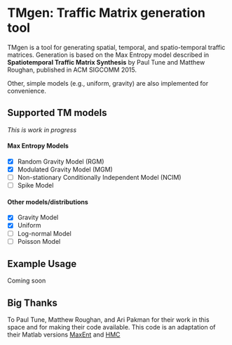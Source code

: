 # TMgen: Traffic Matrix generation tool

TMgen is a tool for generating spatial, temporal, and spatio-temporal traffic matrices.
Generation is based on the Max Entropy model described in
**Spatiotemporal Traffic Matrix Synthesis** by Paul Tune and Matthew Roughan, published in ACM SIGCOMM 2015.

Other, simple models (e.g., uniform, gravity) are also implemented for convenience.

## Supported TM models

*This is work in progress*

#### Max Entropy Models
-[x] Random Gravity Model (RGM)
-[x] Modulated Gravity Model (MGM)
-[ ] Non-stationary Conditionally Independent Model (NCIM)
-[ ] Spike Model
#### Other models/distributions
-[x] Gravity Model
-[x] Uniform
-[ ] Log-normal Model
-[ ] Poisson Model

## Example Usage

Coming soon

<!-- ## Full documentation -->

## Big Thanks
To Paul Tune, Matthew Roughan, and Ari Pakman for their work in this space and for making their code available.
This code is an adaptation of their Matlab versions [MaxEnt](https://github.com/ptuls/MaxEntTM) and
[HMC](https://github.com/aripakman/hmc-tmg)
